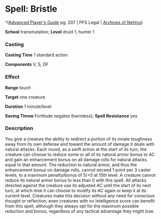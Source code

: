 # Spell: Bristle

^([Advanced Player's Guide][ss-bristle] pg. 207 | PFS Legal | [Archives of Nehtys][sn-bristle])

**School** transmutation; **Level** druid 1, hunter 1

### Casting

**Casting Time** 1 standard action

**Components** V, S, DF

### Effect

**Range** touch

**Target** one creature

**Duration** 1 minute/level

**Saving Throw** Fortitude negates (harmless); **Spell Resistance** yes

### Description

You give a creature the ability to redirect a portion of its innate toughness away from its own defense and toward the amount of damage it deals with natural attacks. Each round, as a swift action at the start of its turn, the creature can choose to reduce some or all of its natural armor bonus to AC and gain an enhancement bonus on all damage rolls for natural attacks equal to that amount. The reduction to natural armor, and thus the enhancement bonus on damage rolls, cannot exceed 1 point per 3 caster levels, to a maximum penalty/bonus of 5/+5 at 15th level. A creature cannot reduce its natural armor bonus to less than 0 with this spell. All attacks directed against the creature use its adjusted AC until the start of its next turn, at which time it can choose to modify its AC again or keep it at its current level. Creatures make this decision without any need for conscious thought or reflection; even creatures with no Intelligence score can benefit from this spell, although they always opt for the maximum possible reduction and bonus, regardless of any tactical advantage they might lose.

[ss-bristle]: http://paizo.com/pathfinderRPG/v57
[sn-bristle]: http://www.archivesofnethys.com/SpellDisplay.aspx?ItemName=Bristle